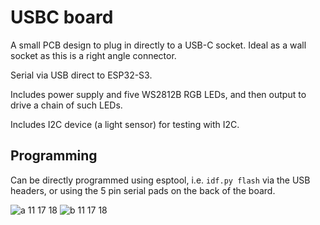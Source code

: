 # USBC board

A small PCB design to plug in directly to a USB-C socket. Ideal as a wall socket as this is a right angle connector.

Serial via USB direct to ESP32-S3.

Includes power supply and five WS2812B RGB LEDs, and then output to drive a chain of such LEDs.

Includes I2C device (a light sensor) for testing with I2C.

## Programming

Can be directly programmed using esptool, i.e. `idf.py flash` via the USB headers, or using the 5 pin serial pads on the back of the board.

![a 11 17 18](https://github.com/revk/ESP32-Generic/assets/996983/1138a731-c4a7-4d21-b609-63e9eddaf6c9)
![b 11 17 18](https://github.com/revk/ESP32-Generic/assets/996983/0293e38e-137f-4add-be47-ddafda3131c3)
